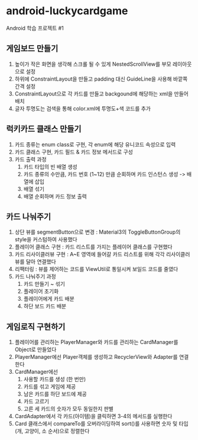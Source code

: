 # android-luckycardgame
Android 학습 프로젝트 #1


## 게임보드 만들기

1. 높이가 작은 화면을 생각해 스크롤 될 수 있게 NestedScrollView를 부모 레이아웃으로 설정
2. 하위에 ConstraintLayout을 만들고 padding 대신 GuideLine을 사용해 바깥쪽 간격 설정
3. ConstraintLayout으로 각 카드를 만들고 backgound에 해당하는 xml을 만들어 배치
4. 글자 투명도는 검색을 통해 color.xml에 투명도+색 코드를 추가


## 럭키카드 클래스 만들기

1. 카드 종류는 enum class로 구현, 각 enum에 해당 유니코드 속성으로 입력
2. 카드 클래스 구현, 카드 필드 & 카드 정보 메서드로 구성
3. 카드 출력 과정
   1) 카드 타입의 빈 배열 생성
   2) 카드 종류의 수만큼, 카드 번호 (1~12) 만큼 순회하며 카드 인스턴스 생성 -> 배열에 삽입
   3) 배열 섞기
   4) 배열 순회하며 카드 정보 출력


## 카드 나눠주기

1. 상단 뷰를 segmentButton으로 변경 : Material3의 ToggleButtonGroup의 style을 커스텀하여 사용했다
2. 플레이어 클래스 구현 : 카드 리스트를 가지는 플레이어 클래스를 구현했다
3. 카드 리사이클러뷰 구현 : A~E 영역에 들어갈 카드 리스트를 위해 각각 리사이클러뷰를 달아 연결했다
4. 리팩터링 : 뷰를 제어하는 코드를 ViewUtil로 통일시켜 보일드 코드를 줄였다
5. 카드 나눠주기 과정
   1) 카드 만들기 ~ 섞기
   2) 플레이어 초기화
   3) 플레이어에게 카드 배분
   4) 하단 보드 카드 배분


## 게임로직 구현하기

1. 플레이어를 관리하는 PlayerManager와 카드를 관리하는 CardManager를 Object로 만들었다
2. PlayerManager에선 Player객체를 생성하고 RecyclerView와 Adapter를 연결한다
3. CardManager에선
   1) 사용할 카드를 생성 (한 번만)
   2) 카드를 섞고 게임에 제공
   3) 남은 카드를 하단 보드에 제공
   4) 카드 고르기
   5) 고른 세 카드의 숫자가 모두 동일한지 판별
4. CardAdapter에서 각 카드(아이템)을 클릭하면 3-4의 메서드를 실행한다
5. Card 클래스에서 compareTo를 오버라이딩하여 sort()를 사용하면 숫자 및 타입(개, 고양이, 소 순서)으로 정렬한다